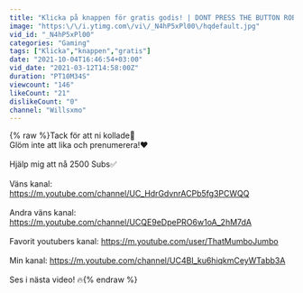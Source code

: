 ```yaml
---
title: "Klicka på knappen för gratis godis! | DONT PRESS THE BUTTON ROBLOX"
image: "https:\/\/i.ytimg.com\/vi\/_N4hP5xPl00\/hqdefault.jpg"
vid_id: "_N4hP5xPl00"
categories: "Gaming"
tags: ["Klicka","knappen","gratis"]
date: "2021-10-04T16:46:54+03:00"
vid_date: "2021-03-12T14:58:00Z"
duration: "PT10M34S"
viewcount: "146"
likeCount: "21"
dislikeCount: "0"
channel: "Willsxmo"
---
```

{% raw %}Tack för att ni kollade🍉<br />Glöm inte att lika och prenumerera!❤️<br /><br />Hjälp mig att nå 2500 Subs✅<br /><br />Väns kanal: <a rel="nofollow" target="blank" href="https://m.youtube.com/channel/UC_HdrGdvnrACPb5fg3PCWQQ">https://m.youtube.com/channel/UC_HdrGdvnrACPb5fg3PCWQQ</a><br /><br />Andra väns kanal: <a rel="nofollow" target="blank" href="https://m.youtube.com/channel/UCQE9eDpePRO6w1oA_2hM7dA">https://m.youtube.com/channel/UCQE9eDpePRO6w1oA_2hM7dA</a><br /><br />Favorit youtubers kanal: <a rel="nofollow" target="blank" href="https://m.youtube.com/user/ThatMumboJumbo">https://m.youtube.com/user/ThatMumboJumbo</a><br /><br />Min kanal: <a rel="nofollow" target="blank" href="https://m.youtube.com/channel/UC4BI_ku6hiqkmCeyWTabb3A">https://m.youtube.com/channel/UC4BI_ku6hiqkmCeyWTabb3A</a><br /><br />Ses i nästa video! 🔥{% endraw %}
